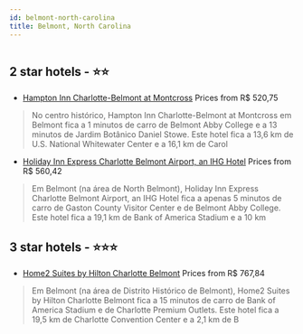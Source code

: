 ```yaml
---
id: belmont-north-carolina
title: Belmont, North Carolina
---
```


<center><img src="https://i.travelapi.com/hotels/2000000/1770000/1769000/1768940/176f4bcd_z.jpg" alt="" /></center>


##  2 star hotels - ⭐️⭐️

-    [Hampton Inn Charlotte-Belmont at Montcross](https://us.hurb.com/hotels/belmont/hampton-inn-charlotte-belmont-at-montcross-HT-GYL1?cmp=18055) Prices from R$ 520,75
   > No centro histórico, Hampton Inn Charlotte-Belmont at Montcross em Belmont fica a 1 minutos de carro de Belmont Abby College e a 13 minutos de Jardim Botânico Daniel Stowe.  Este hotel fica a 13,6 km de U.S. National Whitewater Center e a 16,1 km de Carol
-    [Holiday Inn Express Charlotte Belmont Airport, an IHG Hotel](https://us.hurb.com/hotels/belmont/holiday-inn-express-charlotte-belmont-airport-an-ihg-hotel-HT-KHOU?cmp=18055) Prices from R$ 560,42
   > Em Belmont (na área de North Belmont), Holiday Inn Express Charlotte Belmont Airport, an IHG Hotel fica a apenas 5 minutos de carro de Gaston County Visitor Center e de Belmont Abby College.  Este hotel fica a 19,1 km de Bank of America Stadium e a 10 km 

##  3 star hotels - ⭐️⭐️⭐️

-    [Home2 Suites by Hilton Charlotte Belmont](https://us.hurb.com/hotels/belmont/home2-suites-by-hilton-charlotte-belmont-HT-4BQJ?cmp=18055) Prices from R$ 767,84
   > Em Belmont (na área de Distrito Histórico de Belmont), Home2 Suites by Hilton Charlotte Belmont fica a 15 minutos de carro de Bank of America Stadium e de Charlotte Premium Outlets.  Este hotel fica a 19,5 km de Charlotte Convention Center e a 2,1 km de B
